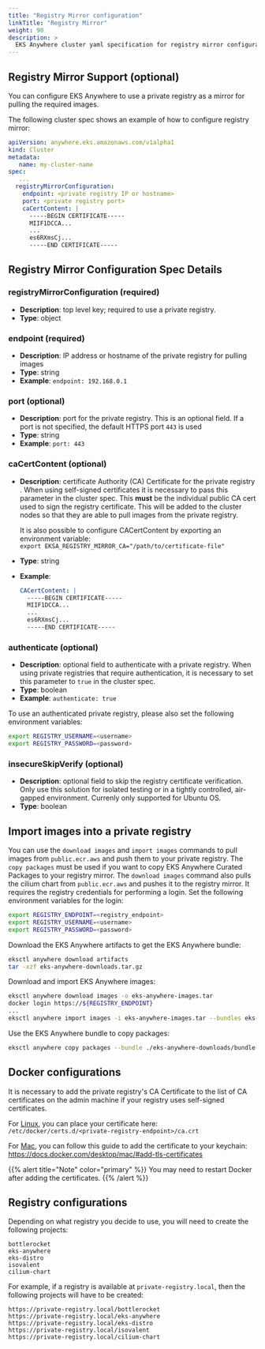 ```yaml
---
title: "Registry Mirror configuration"
linkTitle: "Registry Mirror"
weight: 90
description: >
  EKS Anywhere cluster yaml specification for registry mirror configuration
---
```


## Registry Mirror Support (optional)
You can configure EKS Anywhere to use a private registry as a mirror for pulling the required images.

The following cluster spec shows an example of how to configure registry mirror:
```yaml
apiVersion: anywhere.eks.amazonaws.com/v1alpha1
kind: Cluster
metadata:
   name: my-cluster-name
spec:
   ...
  registryMirrorConfiguration:
    endpoint: <private registry IP or hostname>
    port: <private registry port>
    caCertContent: |
      -----BEGIN CERTIFICATE-----
      MIIF1DCCA...
      ...
      es6RXmsCj...
      -----END CERTIFICATE-----  
```
## Registry Mirror Configuration Spec Details
### __registryMirrorConfiguration__ (required)
* __Description__: top level key; required to use a private registry.
* __Type__: object

### __endpoint__ (required)
* __Description__: IP address or hostname of the private registry for pulling images
* __Type__: string
* __Example__: ```endpoint: 192.168.0.1```

### __port__ (optional)
* __Description__: port for the private registry. This is an optional field. If a port
  is not specified, the default HTTPS port `443` is used
* __Type__: string
* __Example__: ```port: 443```

### __caCertContent__ (optional)
* __Description__: certificate Authority (CA) Certificate for the private registry . When using 
  self-signed certificates it is necessary to pass this parameter in the cluster spec. This __must__ be the individual public CA cert used to sign the registry certificate. This will be added to the cluster nodes so that they are able to pull images from the private registry.

  It is also possible to configure CACertContent by exporting an environment variable:<br/>
  `export EKSA_REGISTRY_MIRROR_CA="/path/to/certificate-file"`
* __Type__: string
* __Example__: <br/>
  ```yaml
  CACertContent: |
    -----BEGIN CERTIFICATE-----
    MIIF1DCCA...
    ...
    es6RXmsCj...
    -----END CERTIFICATE-----
  ```

### __authenticate__ (optional)

* __Description__: optional field to authenticate with a private registry. When using private registries that 
  require authentication, it is necessary to set this parameter to ```true``` in the cluster spec.
* __Type__: boolean
* __Example__: ```authenticate: true```

To use an authenticated private registry, please also set the following environment variables:
```bash
export REGISTRY_USERNAME=<username>
export REGISTRY_PASSWORD=<password>
```

### __insecureSkipVerify__ (optional)
* __Description__: optional field to skip the registry certificate verification. Only use this solution for isolated testing or in a tightly controlled, air-gapped environment. Currenly only supported for Ubuntu OS.
* __Type__: boolean

## Import images into a private registry
You can use the `download images` and `import images` commands to pull images from `public.ecr.aws` and push them to your
private registry.
The `copy packages` must be used if you want to copy EKS Anywhere Curated Packages to your registry mirror.
The `download images` command also pulls the cilium chart from `public.ecr.aws` and pushes it to the registry mirror. It requires the registry credentials for performing a login. Set the following environment variables for the login:
```bash
export REGISTRY_ENDPOINT=<registry_endpoint>
export REGISTRY_USERNAME=<username>
export REGISTRY_PASSWORD=<password>
```

Download the EKS Anywhere artifacts to get the EKS Anywhere bundle:
```bash
eksctl anywhere download artifacts
tar -xzf eks-anywhere-downloads.tar.gz
```

Download and import EKS Anywhere images:
```bash
eksctl anywhere download images -o eks-anywhere-images.tar
docker login https://${REGISTRY_ENDPOINT}
...
eksctl anywhere import images -i eks-anywhere-images.tar --bundles eks-anywhere-downloads/bundle-release.yaml --registry ${REGISTRY_ENDPOINT}
```

Use the EKS Anywhere bundle to copy packages:
```bash
eksctl anywhere copy packages --bundle ./eks-anywhere-downloads/bundle-release.yaml --dst-cert rootCA.pem ${REGISTRY_ENDPOINT}
```

## Docker configurations
It is necessary to add the private registry's CA Certificate
to the list of CA certificates on the admin machine if your registry uses self-signed certificates.

For [Linux](https://docs.docker.com/engine/security/certificates/), you can place your certificate here: `/etc/docker/certs.d/<private-registry-endpoint>/ca.crt`

For [Mac](https://docs.docker.com/desktop/mac/#add-tls-certificates), you can follow this guide to add the certificate to your keychain: https://docs.docker.com/desktop/mac/#add-tls-certificates

{{% alert title="Note" color="primary" %}}
  You may need to restart Docker after adding the certificates.
{{% /alert %}}

## Registry configurations
Depending on what registry you decide to use, you will need to create the following projects:

```
bottlerocket
eks-anywhere
eks-distro
isovalent
cilium-chart
```

For example, if a registry is available at `private-registry.local`, then the following 
projects will have to be created:

```
https://private-registry.local/bottlerocket
https://private-registry.local/eks-anywhere
https://private-registry.local/eks-distro
https://private-registry.local/isovalent
https://private-registry.local/cilium-chart
```
